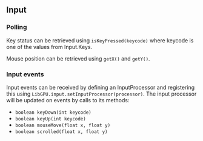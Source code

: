 ## Input


### Polling
Key status can be retrieved using ```isKeyPressed(keycode)``` where keycode is one of the values from Input.Keys.

Mouse position can be retrieved using `getX()` and `getY()`.

### Input events

Input events can be received by defining an InputProcessor and registering this using `LibGPU.input.setInputProcessor(processor)`.
The input processor will be updated on events by calls to its methods:
- ```boolean keyDown(int keycode)```
- ```boolean keyUp(int keycode)```
- ```boolean mouseMove(float x, float y)```
- ```boolean scrolled(float x, float y)```
